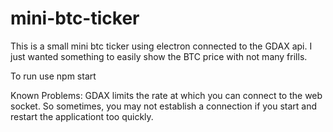 # mini-btc-ticker

This is a small mini btc ticker using electron connected to the GDAX api. I just
wanted something to easily show the BTC price with not many frills.

To run use npm start

Known Problems:
GDAX limits the rate at which you can connect to the web socket. So sometimes,
you may not establish a connection if you start and restart the applicationt too
quickly.